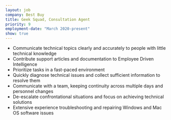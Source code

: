 ```yaml
---
layout: job
company: Best Buy
title: Geek Squad, Consultation Agent
priority: 9
employment-date: "March 2020-present"
show: true
---
```

- Communicate technical topics clearly and accurately to people with little technical knowledge
- Contribute support articles and documentation to Employee Driven Intelligence
- Prioritize tasks in a fast-paced environment
- Quickly diagnose technical issues and collect sufficient information to resolve them 
- Communicate with a team, keeping continuity across multiple days and personnel changes
- De-escalate confrontational situations and focus on achieving technical solutions
- Extensive experience troubleshooting and repairing Windows and Mac OS software issues
